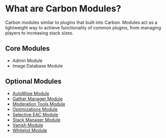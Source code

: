 # What are Carbon Modules?
Carbon modules similar to plugins that built into Carbon. Modules act as a lightweight way to achieve functionality of common plugins, from managing players to increasing stack sizes.

## Core Modules
- Admin Module
- Image Database Module


## Optional Modules
- [AutoWipe Module](optional-modules\autowipe-module)
- [Gather Manager Module](optional-modules\gather-manager-module)
- [Moderation Tools Module](optional-modules\moderation-tools-module)
- [Optimizations Module](optional-modules\optimizations-module)
- [Selective EAC Module](optional-modules\selective-eac-module)
- [Stack Manager Module](optional-modules\stack-manager-module)
- [Vanish Module](optional-modules\vanish-module)
- [Whitelist Module](optional-modules\whitelist-module)